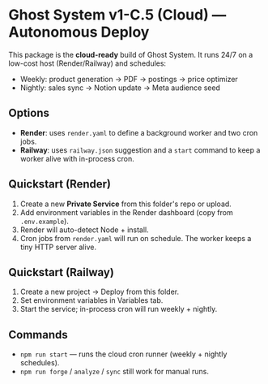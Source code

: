 # Ghost System v1-C.5 (Cloud) — Autonomous Deploy

This package is the **cloud-ready** build of Ghost System.
It runs 24/7 on a low-cost host (Render/Railway) and schedules:
- Weekly: product generation → PDF → postings → price optimizer
- Nightly: sales sync → Notion update → Meta audience seed

## Options
- **Render**: uses `render.yaml` to define a background worker and two cron jobs.
- **Railway**: uses `railway.json` suggestion and a `start` command to keep a worker alive with in-process cron.

## Quickstart (Render)
1) Create a new **Private Service** from this folder's repo or upload.
2) Add environment variables in the Render dashboard (copy from `.env.example`).
3) Render will auto-detect Node + install.
4) Cron jobs from `render.yaml` will run on schedule. The worker keeps a tiny HTTP server alive.

## Quickstart (Railway)
1) Create a new project → Deploy from this folder.
2) Set environment variables in Variables tab.
3) Start the service; in-process cron will run weekly + nightly.

## Commands
- `npm run start` — runs the cloud cron runner (weekly + nightly schedules).
- `npm run forge` / `analyze` / `sync` still work for manual runs.
